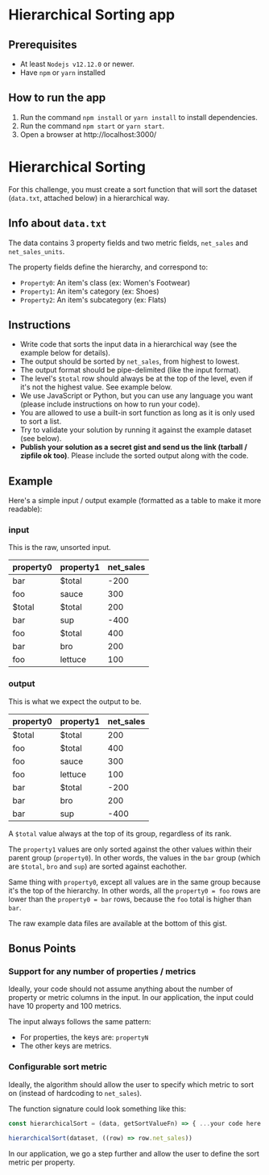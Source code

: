 # Hierarchical Sorting app

## Prerequisites

- At least `Nodejs v12.12.0` or newer.
- Have `npm` or `yarn` installed

## How to run the app
1. Run the command `npm install` or `yarn install` to install dependencies.
2. Run the command `npm start` or `yarn start`.
3. Open a browser at http://localhost:3000/

# Hierarchical Sorting

For this challenge, you must create a sort function that will sort the dataset (`data.txt`, attached below) in a hierarchical way.


## Info about `data.txt`

The data contains 3 property fields and two metric fields, `net_sales` and `net_sales_units`.

The property fields define the hierarchy, and correspond to:

- `Property0`: An item's class (ex: Women's Footwear)
- `Property1`: An item's category (ex: Shoes)
- `Property2`: An item's subcategory (ex: Flats)

## Instructions

- Write code that sorts the input data in a hierarchical way (see the example below for details).
- The output should be sorted by `net_sales`, from highest to lowest.
- The output format should be pipe-delimited (like the input format).
- The level's `$total` row should always be at the top of the level, even if it's not the highest value. See example below.
- We use JavaScript or Python, but you can use any language you want (please include instructions on how to run your code).
- You are allowed to use a built-in sort function as long as it is only used to sort a list.
- Try to validate your solution by running it against the example dataset (see below).
- **Publish your solution as a secret gist and send us the link (tarball / zipfile ok too)**. Please include the sorted output along with the code.


## Example

Here's a simple input / output example (formatted as a table to make it more readable):

### input

This is the raw, unsorted input.

|property0|property1|net_sales|
|---------|---------|-----|
| bar     | $total  | -200|
| foo     | sauce   |  300|
| $total  | $total  |  200|
| bar     | sup     | -400|
| foo     | $total  |  400|
| bar     | bro     |  200|
| foo     | lettuce |  100|

### output

This is what we expect the output to be.

|property0|property1|net_sales|
|---------|---------|-----|
| $total  | $total  |  200|
| foo     | $total  |  400|
| foo     | sauce   |  300|
| foo     | lettuce |  100|
| bar     | $total  | -200|
| bar     | bro     |  200|
| bar     | sup     | -400|

A `$total` value always at the top of its group, regardless of its rank. 

The `property1` values are only sorted against the other values within their parent group (`property0`). In other words, the values in the `bar` group (which are `$total`, `bro` and `sup`) are sorted against eachother.

Same thing with `property0`, except all values are in the same group because it's the top of the hierarchy. In other words, all the `property0 = foo` rows are lower than the `property0 = bar` rows, because the `foo` total is higher than `bar`.

The raw example data files are available at the bottom of this gist.

## Bonus Points

### Support for any number of properties / metrics

Ideally, your code should not assume anything about the number of property or metric columns in the input. In our application, the input could have 10 property and 100 metrics.

The input always follows the same pattern:

- For properties, the keys are: `propertyN`
- The other keys are metrics.

### Configurable sort metric

Ideally, the algorithm should allow the user to specify which metric to sort on (instead of hardcoding to `net_sales`).

The function signature could look something like this:

```javascript
const hierarchicalSort = (data, getSortValueFn) => { ...your code here... }

hierarchicalSort(dataset, ((row) => row.net_sales))
```

In our application, we go a step further and allow the user to define the sort metric per property.

